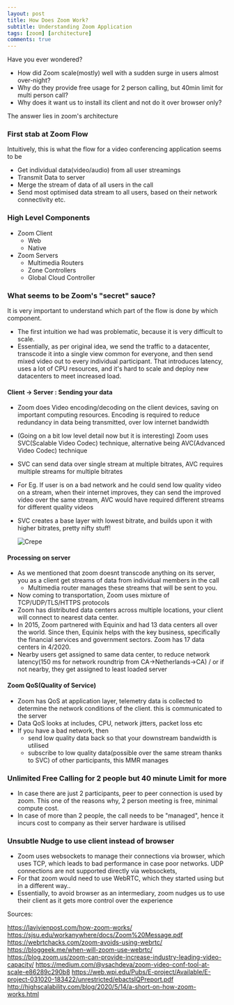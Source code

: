 ```yaml
---
layout: post
title: How Does Zoom Work?
subtitle: Understanding Zoom Application
tags: [zoom] [architecture] 
comments: true
---
```


Have you ever wondered?
- How did Zoom scale(mostly) well with a sudden surge in users almost over-night?
- Why do they provide free usage for 2 person calling, but 40min limit for multi person call? 
- Why does it want us to install its client and not do it over browser only?

The answer lies in zoom's architecture

### First stab at Zoom Flow
Intuitively, this is what the flow for a video conferencing application seems to be
- Get individual data(video/audio) from all user streamings
- Transmit Data to server
- Merge the stream of data of all users in the call
- Send most optimised data stream to all users, based on their network connectivity etc.

### High Level Components
- Zoom Client
  - Web
  - Native
- Zoom Servers 
    - Multimedia Routers
    - Zone Controllers
    - Global Cloud Controller

### What seems to be Zoom's "secret" sauce?
It is very important to understand which part of the flow is done by which component.
- The first intuition we had was problematic, because it is very difficult to scale.
- Essentially, as per original idea, we send the traffic to a datacenter, transcode it into a single view common for everyone, and then send mixed video out to every individual participant. That introduces latency, uses a lot of CPU resources, and it's hard to scale and deploy new datacenters to meet increased load.

#### Client -> Server : Sending your data

- Zoom does Video encoding/decoding on the client devices, saving on important computing resources.
Encoding is required to reduce redundancy in data being transmitted, over low internet bandwidth
- (Going on a bit low level detail now but it is interesting) Zoom uses SVC(Scalable Video Codec) technique, alternative being AVC(Advanced Video Codec) technique
- SVC can send data over single stream at multiple bitrates, AVC requires multiple streams for multiple bitrates
- For Eg. If user is on a bad network and he could send low quality video on a stream, when their internet improves, they can send the improved video over the same stream, AVC would have required different streams for different quality videos
- SVC creates a base layer with lowest bitrate, and builds upon it with higher bitrates, pretty nifty stuff!
  
  ![Crepe](https://pbs.twimg.com/media/E94siu_VkAUteGC?format=png&name=medium)

#### Processing on server
- As we mentioned that zoom doesnt transcode anything on its server, you as a client get streams of data from individual members in the call
  - Multimedia router manages these streams that will be sent to you.
- Now coming to transportation, Zoom uses mixture of TCP/UDP/TLS/HTTPS protocols
- Zoom has distributed data centers across multiple locations, your client will connect to nearest data center.
- In 2015, Zoom partnered with Equinix and had 13 data centers all over the world. Since then,  Equinix helps with the key business, specifically the financial services and government sectors. Zoom has 17 data centers in 4/2020.
- Nearby users get assigned to same data center, to reduce network latency(150 ms for network roundtrip from CA->Netherlands->CA) / or if not nearby, they get assigned to least loaded server
 
#### Zoom QoS(Quality of Service)
- Zoom has QoS at application layer, telemetry data is collected to determine the network conditions of the client. this is communicated to the server
- Data QoS looks at includes, CPU, network jitters, packet loss etc
- If you have a bad network, then 
  - send low quality data back so that your downstream bandwidth is utilised
  - subscribe to low quality data(possible over the same stream thanks to SVC) of other participants, this MMR manages

### Unlimited Free Calling for 2 people but 40 minute Limit for more
- In case there are just 2 participants, peer to peer connection is used by zoom. This one of the reasons why, 2 person meeting is free, minimal compute cost.
- In case of more than 2 people, the call needs to be "managed", hence it incurs cost to company as their server hardware is utilised

### Unsubtle Nudge to use client instead of browser
- Zoom uses websockets to manage their connections via browser, which uses TCP, which leads to bad performance in case poor networks. UDP connections are not supported directly via websockets,
- For that zoom would need to use WebRTC, which they started using but in a different way..
- Essentially, to avoid browser as an intermediary, zoom nudges us to use their client as it gets more control over the experience 


Sources:

https://lavivienpost.com/how-zoom-works/
https://sjsu.edu/workanywhere/docs/Zoom%20Message.pdf
https://webrtchacks.com/zoom-avoids-using-webrtc/
https://bloggeek.me/when-will-zoom-use-webrtc/
https://blog.zoom.us/zoom-can-provide-increase-industry-leading-video-capacity/
https://medium.com/@vsachdeva/zoom-video-conf-tool-at-scale-e86289c290b8
https://web.wpi.edu/Pubs/E-project/Available/E-project-031020-183422/unrestricted/ebactsIQPreport.pdf
http://highscalability.com/blog/2020/5/14/a-short-on-how-zoom-works.html